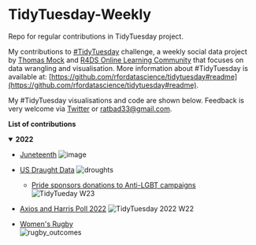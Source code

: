 # TidyTuesday-Weekly
Repo for regular contributions in TidyTuesday project.

My contributions to [#TidyTuesday](https://github.com/rfordatascience/tidytuesday) challenge, a weekly social data project by [Thomas Mock](https://thomasmock.netlify.com/) and [R4DS Online Learning Community](https://twitter.com/r4dscommunity) that focuses on data wrangling and visualisation. More information about #TidyTuesday is available at: [https://github.com/rfordatascience/tidytuesday#readme](https://github.com/rfordatascience/tidytuesday#readme).

My #TidyTuesday visualisations and code are shown below. Feedback is very welcome via [Twitter](https://twitter.com/timurzolkin) or [ratbad33@gmail.com](mailto:ratbad3@gmail.com).

**List of contributions**
<details open>
  <summary><b>2022</b></summary>

  <!-- toc -->
* [Juneteenth](https://github.com/T-art-coder/TidyTuesday-Weekly/tree/main/2022-W24)
![image](https://user-images.githubusercontent.com/58591530/176244565-489b5984-9274-4e16-862b-1e1fa5096c34.png)
  
  
   <!-- toc -->
* [US Draught Data](https://github.com/T-art-coder/TidyTuesday-Weekly/tree/main/2022-W24)
  ![droughts](https://user-images.githubusercontent.com/58591530/174244483-f58acaa7-ae34-41dc-a62e-e7c89ff0bb89.png)

  * [Pride sponsors donations to Anti-LGBT campaigns](https://github.com/T-art-coder/TidyTuesday-Weekly/tree/main/2022-W23)   
  ![TidyTueday W23](https://user-images.githubusercontent.com/58591530/174245980-e5c2186e-eccd-4799-ab88-bd514b729135.png)

  <!-- toc -->
* [Axios and Harris Poll 2022](https://github.com/T-art-coder/TidyTuesday-Weekly/tree/main/TidyTuesday%202022%20W22)
  ![TidyTuesday 2022 W22](https://user-images.githubusercontent.com/58591530/171868790-207131d0-8719-4cbf-a32a-114f9d6d12a3.png)

<!-- toc -->
* [Women's Rugby](https://github.com/T-art-coder/TidyTuesday-Weekly/tree/main/TidyTuesday%20W21%202022)   
![rugby_outcomes](https://user-images.githubusercontent.com/58591530/170667943-1c202323-a21c-4619-9282-9280b5874dad.png)

<!-- tocstop -->
</details>
